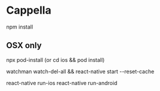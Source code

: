 # Cappella

npm install

## OSX only
npx pod-install (or cd ios && pod install)

watchman watch-del-all && react-native start --reset-cache

react-native run-ios
react-native run-android
